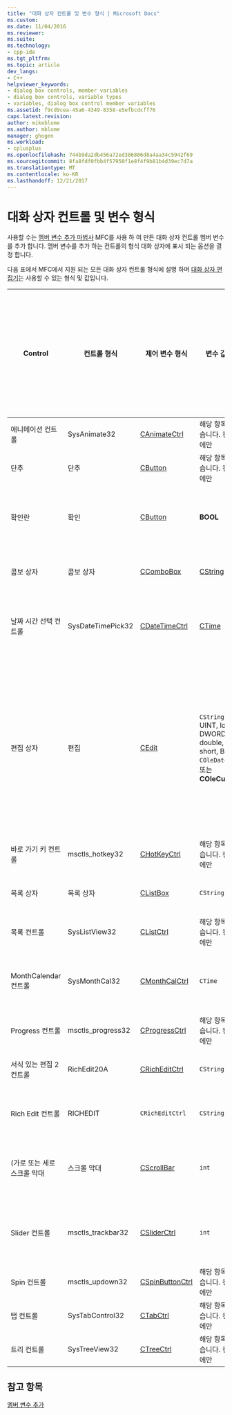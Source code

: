 ```yaml
---
title: "대화 상자 컨트롤 및 변수 형식 | Microsoft Docs"
ms.custom: 
ms.date: 11/04/2016
ms.reviewer: 
ms.suite: 
ms.technology:
- cpp-ide
ms.tgt_pltfrm: 
ms.topic: article
dev_langs:
- C++
helpviewer_keywords:
- dialog box controls, member variables
- dialog box controls, variable types
- variables, dialog box control member variables
ms.assetid: f9cd9cea-45a6-4349-8358-e5efbcdcff76
caps.latest.revision: 
author: mikeblome
ms.author: mblome
manager: ghogen
ms.workload:
- cplusplus
ms.openlocfilehash: 744b9da2db456a72ed386806d8a4aa34c5942f69
ms.sourcegitcommit: 8fa8fdf0fbb4f57950f1e8f4f9b81b4d39ec7d7a
ms.translationtype: MT
ms.contentlocale: ko-KR
ms.lasthandoff: 12/21/2017
---
```

# <a name="dialog-box-controls-and-variable-types"></a>대화 상자 컨트롤 및 변수 형식
사용할 수는 [멤버 변수 추가 마법사](../ide/add-member-variable-wizard.md) MFC를 사용 하 여 만든 대화 상자 컨트롤 멤버 변수를 추가 합니다. 멤버 변수를 추가 하는 컨트롤의 형식 대화 상자에 표시 되는 옵션을 결정 합니다.  
  
 다음 표에서 MFC에서 지원 되는 모든 대화 상자 컨트롤 형식에 설명 하며 [대화 상자 편집기](../windows/dialog-editor.md)는 사용할 수 있는 형식 및 값입니다.  
  
|Control|컨트롤 형식|제어 변수 형식|변수 값 형식|최소/최대 값 (값 형식에만 해당)|  
|-------------|------------------|---------------------------|-------------------------|-----------------------------------------|  
|애니메이션 컨트롤|SysAnimate32|[CAnimateCtrl](../mfc/reference/canimatectrl-class.md)|해당 항목이 없습니다. 컨트롤에만|N/A|  
|단추|단추|[CButton](../mfc/reference/cbutton-class.md)|해당 항목이 없습니다. 컨트롤에만|N/A|  
|확인란|확인|[CButton](../mfc/reference/cbutton-class.md)|**BOOL**|최소값/최대값|  
|콤보 상자|콤보 상자|[CComboBox](../mfc/reference/ccombobox-class.md)|[CString](../atl-mfc-shared/reference/cstringt-class.md)|최대 문자|  
|날짜 시간 선택 컨트롤|SysDateTimePick32|[CDateTimeCtrl](../mfc/reference/cdatetimectrl-class.md)|[CTime](../atl-mfc-shared/reference/ctime-class.md)|최소값/최대값|  
|편집 상자|편집|[CEdit](../mfc/reference/cedit-class.md)|`CString`int, UINT, long, DWORD, float, double, BYTE, short, BOOL, `COleDateTime`, 또는 **COleCurrency**|최소값/최대값입니다. 일부 지원 최대 문자|  
|바로 가기 키 컨트롤|msctls_hotkey32|[CHotKeyCtrl](../mfc/reference/chotkeyctrl-class.md)|해당 항목이 없습니다. 컨트롤에만|N/A|  
|목록 상자|목록 상자|[CListBox](../mfc/reference/clistbox-class.md)|`CString`|최대 문자|  
|목록 컨트롤|SysListView32|[CListCtrl](../mfc/reference/clistctrl-class.md)|해당 항목이 없습니다. 컨트롤에만|N/A|  
|MonthCalendar 컨트롤|SysMonthCal32|[CMonthCalCtrl](../mfc/reference/cmonthcalctrl-class.md)|`CTime`|최소값/최대값|  
|Progress 컨트롤|msctls_progress32|[CProgressCtrl](../mfc/reference/cprogressctrl-class.md)|해당 항목이 없습니다. 컨트롤에만|N/A|  
|서식 있는 편집 2 컨트롤|RichEdit20A|[CRichEditCtrl](../mfc/reference/cricheditctrl-class.md)|`CString`|최대 문자|  
|Rich Edit 컨트롤|RICHEDIT|`CRichEditCtrl`|`CString`|최대 문자|  
|(가로 또는 세로 스크롤 막대|스크롤 막대|[CScrollBar](../mfc/reference/cscrollbar-class.md)|`int`|최소값/최대값|  
|Slider 컨트롤|msctls_trackbar32|[CSliderCtrl](../mfc/reference/csliderctrl-class.md)|`int`|최소값/최대값|  
|Spin 컨트롤|msctls_updown32|[CSpinButtonCtrl](../mfc/reference/cspinbuttonctrl-class.md)|해당 항목이 없습니다. 컨트롤에만|N/A|  
|탭 컨트롤|SysTabControl32|[CTabCtrl](../mfc/reference/ctabctrl-class.md)|해당 항목이 없습니다. 컨트롤에만|N/A|  
|트리 컨트롤|SysTreeView32|[CTreeCtrl](../mfc/reference/ctreectrl-class.md)|해당 항목이 없습니다. 컨트롤에만|N/A|  
  
## <a name="see-also"></a>참고 항목  
 [멤버 변수 추가](../ide/adding-a-member-variable-visual-cpp.md)